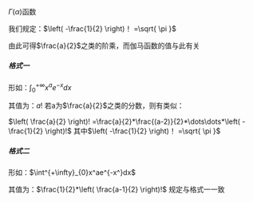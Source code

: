 $\Gamma(\alpha)$函数

我们规定：$\left( -\frac{1}{2} \right)！ =\sqrt{ \pi }$

由此可得$\frac{a}{2}$之类的阶乘，而伽马函数的值与此有关
##### 格式一
形如：$\int^{+\infty}_{0}x^ae^{-x}dx$

其值为：$a!$
若a为$\frac{a}{2}$之类的分数，则有类似：

$\left( \frac{a}{2} \right)! =\frac{a}{2}*\frac{(a-2)}{2}*\dots\dots*\left( -\frac{1}{2} \right)!$ 
其中$\left( -\frac{1}{2} \right)！ =\sqrt{ \pi }$

##### 格式二
形如：$\int^{+\infty}_{0}x^ae^{-x^}dx$

其值为：$\frac{1}{2}*\left( \frac{a-1}{2} \right)!$
规定与格式一一致